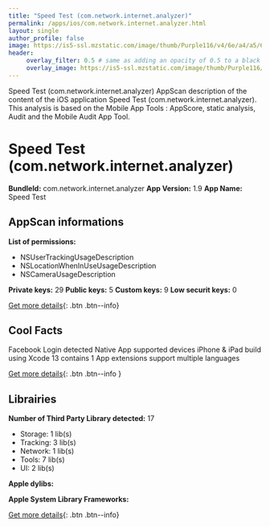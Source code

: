 ```yaml
---
title: "Speed Test (com.network.internet.analyzer)"
permalink: /apps/ios/com.network.internet.analyzer.html
layout: single
author_profile: false
image: https://is5-ssl.mzstatic.com/image/thumb/Purple116/v4/6e/a4/a5/6ea4a5dd-0c5e-dd30-5c0b-70b953abf43a/AppIcon-0-0-1x_U007emarketing-0-0-0-7-0-0-sRGB-0-0-0-GLES2_U002c0-512MB-85-220-0-0.png/512x512bb.jpg
header: 
     overlay_filter: 0.5 # same as adding an opacity of 0.5 to a black background
     overlay_image: https://is5-ssl.mzstatic.com/image/thumb/Purple116/v4/6e/a4/a5/6ea4a5dd-0c5e-dd30-5c0b-70b953abf43a/AppIcon-0-0-1x_U007emarketing-0-0-0-7-0-0-sRGB-0-0-0-GLES2_U002c0-512MB-85-220-0-0.png/512x512bb.jpg
---
```

Speed Test (com.network.internet.analyzer) AppScan description of the content of the iOS application Speed Test (com.network.internet.analyzer). This analysis is based on the Mobile App Tools : AppScore, static analysis, Audit and the Mobile Audit App Tool.

# Speed Test (com.network.internet.analyzer)

**BundleId:** com.network.internet.analyzer
**App Version:** 1.9
**App Name:** Speed Test


## AppScan informations 

**List of permissions:** 
- NSUserTrackingUsageDescription
- NSLocationWhenInUseUsageDescription
- NSCameraUsageDescription
  
  
**Private keys:** 29
**Public keys:** 5
**Custom keys:** 9
**Low securit keys:** 0
  
[Get more details](/pricing.html){: .btn .btn--info}

## Cool Facts

Facebook Login detected
Native App
supported devices iPhone & iPad
build using Xcode 13
contains 1 App extensions
support multiple languages
  
[Get more details](/pricing.html){: .btn .btn--info }

## Librairies 
**Number of Third Party Library detected:** 17
- Storage: 1 lib(s)
- Tracking: 3 lib(s)
- Network: 1 lib(s)
- Tools: 7 lib(s)
- UI: 2 lib(s)


**Apple dylibs:**


**Apple System Library Frameworks:**


  
[Get more details](/pricing.html){: .btn .btn--info}

